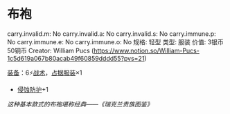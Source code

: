 # 布袍

carry.invalid.m: No
carry.invalid.a: No
carry.invalid.s: No
carry.immune.p: No
carry.immune.e: No
carry.immune.o: No
规格: 轻型
类型: 服装
价值: 3银币50铜币
Creator: William Pucs (https://www.notion.so/William-Pucs-1c5d619a067b80acab49f60859dddd55?pvs=21)

<aside>

[装备](https://www.notion.so/1b3d619a067b80f99057fe3412922dd5?pvs=21)：6⚡️[战术](https://www.notion.so/1b3d619a067b8051b6eaffd160aee01c?pvs=21)，[占据](https://www.notion.so/1b3d619a067b8021ba8fe7cef8b96857?pvs=21)[服装](https://www.notion.so/1b3d619a067b80c4b1b1f430eb6f08e8?pvs=21)×1

- [侵蚀防护](https://www.notion.so/1b3d619a067b803db0cfccaf34b5fceb?pvs=21)+1
</aside>

*这种基本款式的布袍堪称经典——《瑞克兰贵族图鉴》*